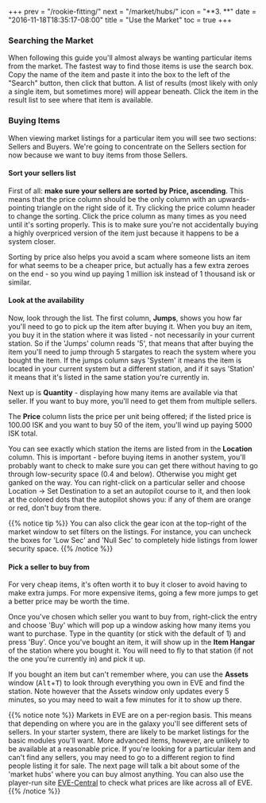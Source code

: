+++ prev = "/rookie-fitting/" next = "/market/hubs/" icon = "**3. **" date = "2016-11-18T18:35:17-08:00" title = "Use the Market" toc = true +++

### Searching the Market

When following this guide you'll almost always be wanting particular items from the market. The fastest way to find those items is use the search box. Copy the name of the item and paste it into the box to the left of the "Search" button, then click that button. A list of results (most likely with only a single item, but sometimes more) will appear beneath. Click the item in the result list to see where that item is available.

### Buying Items

When viewing market listings for a particular item you will see two sections: Sellers and Buyers. We're going to concentrate on the Sellers section for now because we want to buy items from those Sellers.

#### Sort your sellers list

First of all: **make sure your sellers are sorted by Price, ascending**. This means that the price column should be the only column with an upwards-pointing triangle on the right side of it. Try clicking the price column header to change the sorting. Click the price column as many times as you need until it's sorting properly. This is to make sure you're not accidentally buying a highly overpriced version of the item just because it happens to be a system closer.

Sorting by price also helps you avoid a scam where someone lists an item for what seems to be a cheaper price, but actually has a few extra zeroes on the end - so you wind up paying 1 million isk instead of 1 thousand isk or similar.

#### Look at the availability

Now, look through the list. The first column, **Jumps**, shows you how far you'll need to go to pick up the item after buying it. When you buy an item, you buy it in the station where it was listed - not necessarily in your current station. So if the 'Jumps' column reads '5', that means that after buying the item you'll need to jump through 5 stargates to reach the system where you bought the item. If the jumps column says 'System' it means the item is located in your current system but a different station, and if it says 'Station' it means that it's listed in the same station you're currently in.

Next up is **Quantity** - displaying how many items are available via that seller. If you want to buy more, you'll need to get them from multiple sellers.

The **Price** column lists the price per unit being offered; if the listed price is 100.00 ISK and you want to buy 50 of the item, you'll wind up paying 5000 ISK total.

You can see exactly which station the items are listed from in the **Location** column. This is important - before buying items in another system, you'll probably want to check to make sure you can get there without having to go through low-security space (0.4 and below). Otherwise you might get ganked on the way. You can right-click on a particular seller and choose Location -> Set Destination to a set an autopilot course to it, and then look at the colored dots that the autopilot shows you: if any of them are orange or red, don't buy from there.

{{% notice tip %}} You can also click the gear icon at the top-right of the market window to set filters on the listings. For instance, you can uncheck the boxes for 'Low Sec' and 'Null Sec' to completely hide listings from lower security space. {{% /notice %}}

#### Pick a seller to buy from

For very cheap items, it's often worth it to buy it closer to avoid having to make extra jumps. For more expensive items, going a few more jumps to get a better price may be worth the time.

Once you've chosen which seller you want to buy from, right-click the entry and choose 'Buy' which will pop up a window asking how many items you want to purchase. Type in the quantity (or stick with the default of 1) and press 'Buy'. Once you've bought an item, it will show up in the **Item Hangar** of the station where you bought it. You will need to fly to that station (if not the one you're currently in) and pick it up.

If you bought an item but can't remember where, you can use the **Assets** window (<kbd>Alt</kbd>+<kbd>T</kbd>) to look through everything you own in EVE and find the station. Note however that the Assets window only updates every 5 minutes, so you may need to wait a few minutes for it to show up there.

{{% notice note %}} Markets in EVE are on a per-region basis. This means that depending on where you are in the galaxy you'll see different sets of sellers. In your starter system, there are likely to be market listings for the basic modules you'll want. More advanced items, however, are unlikely to be available at a reasonable price. If you're looking for a particular item and can't find any sellers, you may need to go to a different region to find people listing it for sale. The next page will talk a bit about some of the 'market hubs' where you can buy almost anything. You can also use the player-run site [EVE-Central](https://eve-central.com/) to check what prices are like across all of EVE. {{% /notice %}}